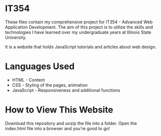 # IT354
These files contain my comprehensive project for IT354 - Advanced Web Application Development. The aim of this project is to utilize the skills and technologies I have learned over my undergraduate years at Illinois State University.

It is a website that holds JavaScript tutorials and articles about web design.

# Languages Used
* HTML - Content
* CSS - Styling of the pages, animation 
* JavaScript - Responsiveness and additional functions 

# How to View This Website
Download this repository and unzip the file into a folder. Open the index.html file into a browser and you're good to go!
